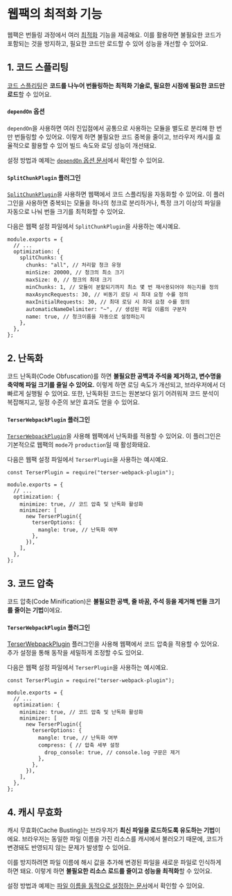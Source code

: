 # 웹팩의 최적화 기능

웹팩은 번들링 과정에서 여러 [최적화](./optimization/overview) 기능을 제공해요. 이를 활용하면 불필요한 코드가 포함되는 것을 방지하고, 필요한 코드만 로드할 수 있어 성능을 개선할 수 있어요.

## 1. 코드 스플리팅

[코드 스플리팅](./optimization/code-splitting)은 **코드를 나누어 번들링하는 최적화 기술로, 필요한 시점에 필요한 코드만 로드**할 수 있어요.

#### `dependOn` 옵션

`dependOn`을 사용하면 여러 진입점에서 공통으로 사용하는 모듈을 별도로 분리해 한 번만 번들링할 수 있어요. 이렇게 하면 불필요한 코드 중복을 줄이고, 브라우저 캐시를 효율적으로 활용할 수 있어 빌드 속도와 로딩 성능이 개선돼요.

설정 방법과 예제는 [`dependOn` 옵션 문서](./entry#공통-모듈로-코드-중복-줄이기-dependon)에서 확인할 수 있어요.

#### `SplitChunkPlugin` 플러그인

[`SplitChunkPlugin`](https://webpack.kr/plugins/split-chunks-plugin/)을 사용하면 웹팩에서 코드 스플리팅을 자동화할 수 있어요.
이 플러그인을 사용하면 중복되는 모듈을 하나의 청크로 분리하거나, 특정 크기 이상의 파일을 자동으로 나눠 번들 크기를 최적화할 수 있어요.

다음은 웹팩 설정 파일에서 `SplitChunkPlugin`을 사용하는 예시예요.

```js{4-13}
module.exports = {
  // ...
  optimization: {
    splitChunks: {
      chunks: "all", // 처리할 청크 유형
      minSize: 20000, // 청크의 최소 크기
      maxSize: 0, // 청크의 최대 크기
      minChunks: 1, // 모듈이 분할되기까지 최소 몇 번 재사용되어야 하는지를 정의
      maxAsyncRequests: 30, // 비동기 로딩 시 최대 요청 수를 정의
      maxInitialRequests: 30, // 최대 로딩 시 최대 요청 수를 정의
      automaticNameDelimiter: "~", // 생성된 파일 이름의 구분자
      name: true, // 청크이름을 자동으로 설정하는지
    },
  },
};
```

## 2. 난독화

코드 난독화(Code Obfuscation)를 하면 **불필요한 공백과 주석을 제거하고, 변수명을 축약해 파일 크기를 줄일 수 있어요.** 이렇게 하면 로딩 속도가 개선되고, 브라우저에서 더 빠르게 실행될 수 있어요. 또한, 난독화된 코드는 원본보다 읽기 어려워져 코드 분석이 복잡해지고, 일정 수준의 보안 효과도 얻을 수 있어요.

#### `TerserWebpackPlugin` 플러그인

[`TerserWebpackPlugin`](https://webpack.js.org/plugins/terser-webpack-plugin/)을 사용해 웹팩에서 난독화를 적용할 수 있어요. 이 플러그인은 기본적으로 웹팩의 `mode`가 `production`일 때 활성화돼요.

다음은 웹팩 설정 파일에서 `TerserPlugin`을 사용하는 예시예요.

```js{1,6-10}
const TerserPlugin = require("terser-webpack-plugin");

module.exports = {
  // ...
  optimization: {
    minimize: true, // 코드 압축 및 난독화 활성화
    minimizer: [
      new TerserPlugin({
        terserOptions: {
          mangle: true, // 난독화 여부
        },
      }),
    ],
  },
};
```

## 3. 코드 압축

코드 압축(Code Minification)은 **불필요한 공백, 줄 바꿈, 주석 등을 제거해 번들 크기를 줄이는 기법**이에요.

#### `TerserWebpackPlugin` 플러그인

[TerserWebpackPlugin](https://webpack.js.org/plugins/terser-webpack-plugin/) 플러그인을 사용해 웹팩에서 코드 압축을 적용할 수 있어요. 추가 설정을 통해 동작을 세밀하게 조정할 수도 있어요.

다음은 웹팩 설정 파일에서 `TerserPlugin`을 사용하는 예시예요.

```js{1,6-12}
const TerserPlugin = require("terser-webpack-plugin");

module.exports = {
  // ...
  optimization: {
    minimize: true, // 코드 압축 및 난독화 활성화
    minimizer: [
      new TerserPlugin({
        terserOptions: {
          mangle: true, // 난독화 여부
          compress: { // 압축 세부 설정
            drop_console: true, // console.log 구문은 제거
          },
        },
      }),
    ],
  },
};
```

## 4. 캐시 무효화

캐시 무효화(Cache Busting)는 브라우저가 **최신 파일을 로드하도록 유도하는 기법**이에요. 브라우저는 동일한 파일 이름을 가진 리소스를 캐시에서 불러오기 때문에, 코드가 변경돼도 반영되지 않는 문제가 발생할 수 있어요.

이를 방지하려면 파일 이름에 해시 값을 추가해 변경된 파일을 새로운 파일로 인식하게 하면 돼요. 이렇게 하면 **불필요한 리소스 로드를 줄이고 성능을 최적화**할 수 있어요.

설정 방법과 예제는 [파일 이름을 동적으로 설정하는 문서](../reference/output#청크-파일-이름을-동적으로-설정하기-chunkfilename)에서 확인할 수 있어요.
